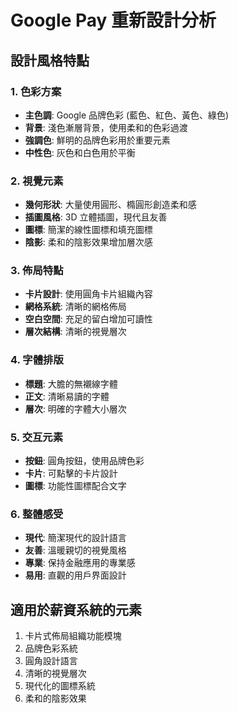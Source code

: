 # Google Pay 重新設計分析

## 設計風格特點

### 1. 色彩方案
- **主色調**: Google 品牌色彩 (藍色、紅色、黃色、綠色)
- **背景**: 淺色漸層背景，使用柔和的色彩過渡
- **強調色**: 鮮明的品牌色彩用於重要元素
- **中性色**: 灰色和白色用於平衡

### 2. 視覺元素
- **幾何形狀**: 大量使用圓形、橢圓形創造柔和感
- **插圖風格**: 3D 立體插圖，現代且友善
- **圖標**: 簡潔的線性圖標和填充圖標
- **陰影**: 柔和的陰影效果增加層次感

### 3. 佈局特點
- **卡片設計**: 使用圓角卡片組織內容
- **網格系統**: 清晰的網格佈局
- **空白空間**: 充足的留白增加可讀性
- **層次結構**: 清晰的視覺層次

### 4. 字體排版
- **標題**: 大膽的無襯線字體
- **正文**: 清晰易讀的字體
- **層次**: 明確的字體大小層次

### 5. 交互元素
- **按鈕**: 圓角按鈕，使用品牌色彩
- **卡片**: 可點擊的卡片設計
- **圖標**: 功能性圖標配合文字

### 6. 整體感受
- **現代**: 簡潔現代的設計語言
- **友善**: 溫暖親切的視覺風格
- **專業**: 保持金融應用的專業感
- **易用**: 直觀的用戶界面設計

## 適用於薪資系統的元素
1. 卡片式佈局組織功能模塊
2. 品牌色彩系統
3. 圓角設計語言
4. 清晰的視覺層次
5. 現代化的圖標系統
6. 柔和的陰影效果

